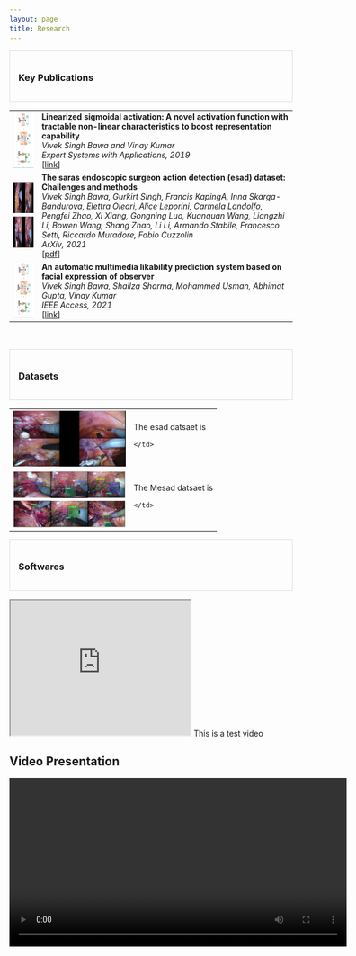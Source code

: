 ```yaml
---
layout: page
title: Research
---
```


<div style="border: 1px solid #ddd; background-color: ##9c9c9c; padding: 15px; margin-bottom: 15px;">
    <h3>Key Publications</h3>
</div>


<table border="0" rules=none cellspacing="0" cellpadding="0">
 <tr rules=none>
<td>
 <img width="200" height="100" src="/assets/img/paper/facial.png">
</td>
<td>
<b> Linearized sigmoidal activation: A novel activation function with tractable non-linear characteristics to boost representation capability</b> <br>
 <i>  Vivek Singh Bawa and Vinay Kumar </i> <br>
 <i> Expert Systems with Applications, 2019 </i> <br>
 [<a href="https://www.sciencedirect.com/science/article/pii/S0957417418307619">link</a>] 
 </td>
</tr>

<tr rules=none>
<td>
 <img width="200" height="120" src="/assets/img/paper/esad.png">
</td>
<td>
<b> The saras endoscopic surgeon action detection (esad) dataset: Challenges and methods</b> <br>
 <i> Vivek Singh Bawa, Gurkirt Singh, Francis KapingA, Inna Skarga-Bandurova, Elettra Oleari, Alice Leporini, Carmela Landolfo, Pengfei Zhao, Xi Xiang, Gongning Luo, Kuanquan Wang, Liangzhi Li, Bowen Wang, Shang Zhao, Li Li, Armando Stabile, Francesco Setti, Riccardo Muradore, Fabio Cuzzolin</i> <br>
  <i> ArXiv, 2021 </i> <br>
   [<a href="https://arxiv.org/pdf/2104.03178">pdf</a>] 
 </td>
</tr>

 <tr rules=none>
<td>
 <img width="200" height="100" src="/assets/img/paper/facial.png">
</td>
<td>
<b>An automatic multimedia likability prediction system based on facial expression of observer</b> <br>
 <i>Vivek Singh Bawa, Shailza Sharma, Mohammed Usman, Abhimat Gupta, Vinay Kumar</i> <br>
 <i>IEEE Access, 2021 </i> <br>
 [<a href="https://ieeexplore.ieee.org/abstract/document/9504548">link</a>] 
 </td>
</tr>
 
</table>

<br>
<br>



<div style="border: 1px solid #ddd; background-color: ##9c9c9c; padding: 15px; margin-bottom: 15px;">
    <h3>Datasets</h3>
</div>

<table border="0" rules=none cellspacing="0" cellpadding="0">

<tr rules=none>
    <td>
        <img width="200" height="100" src="/assets/img/paper/esad_dataset.png">
    </td>
    <td>
    The esad datsaet is 

    </td>
</tr>

<tr rules=none>
    <td>
        <img width="200" height="100" src="/assets/img/paper/mesad_dataset.png">
    </td>
    <td>
    The Mesad datsaet is 

    </td>
</tr>
 
</table>



<div style="border: 1px solid #ddd; background-color: ##9c9c9c; padding: 15px; margin-bottom: 15px;">
    <h3>Softwares</h3>
</div>

<iframe src="https://drive.google.com/file/d/1Ey32z2bgyEDJ0YEFsLnscKr91nQE6dvB/preview" width="320" height="240" allow="autoplay"></iframe>
This is a test video

## Video Presentation
<video width="600" controls>
  <source src="https://drive.google.com/file/d/1Ey32z2bgyEDJ0YEFsLnscKr91nQE6dvB/view?usp=sharing" type="video/mp4">
  Your browser does not support the video tag.
</video>
